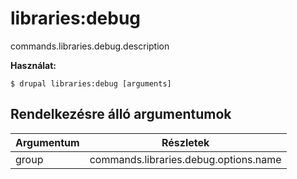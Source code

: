 # libraries:debug
commands.libraries.debug.description

**Használat:**
```
$ drupal libraries:debug [arguments]
```

## Rendelkezésre álló argumentumok
Argumentum | Részletek
---------|-------------
group | commands.libraries.debug.options.name
